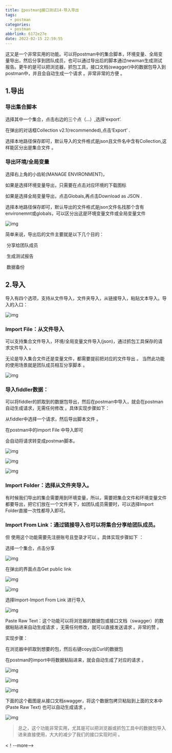 ```yaml
---
title: 〖postman〗接口测试14-导入导出
tags:
  - postman
categories:
  - postman
abbrlink: 6172e27e
date: 2022-02-15 22:59:55
---
```


这又是一个非常实用的功能。可以将postman中的集合脚本，环境变量、全局变量导出，然后分享到团队成员，也可以通过导出后的脚本通过newman生成测试报告。更牛的是可以把浏览器，抓包工具，接口文档(swagger)中的数据包导入到postman中，并且会自动生成一个请求 。非常非常的方便 。 <!-- more --> 

## 1.导出

### 导出集合脚本

选择其中一个集合，点击右边的三个点（...）,选择‘export’.

在弹出的对话框Collection v2.1(recommended),点击‘Export’ .

选择本地路径保存即可，默认导入的文件格式是json且文件名中含有Collection,这样能区分出是集合文件 。

### 导出环境/全局变量

选择右上角的小齿轮(MANAGE ENVIRONMENT)，

如果是选择环境变量导出，只需要在点击对应环境的下载图标

如果是选择全局变量导出，点击Globals,再点击Download as JSON .

选择本地路径保存即可，默认导出的文件格式是json文件名找那个含有environemnt或globals，可以区分出这是环境变量文件或全局变量文件

 ![img](/img/blog/postman/14/014-01.png) 

简单来说，导出后的文件主要就是以下几个目的：

​	分享给团队成员

​	生成测试报告

​	数据备份

## 2.导入

导入有四个选项，支持从文件导入，文件夹导入，从链接导入，粘贴文本导入。导入的入口：

 ![img](/img/blog/postman/14/014-02.png) 

### Import File：从文件导入

可以支持集合文件导入，环境/全局变量文件导入(json)，通过抓包工具保存的请求文件导入 。

无论是导入集合文件还是变量文件，都需要提前把对应的文件导出 。 当然此功能的使用场景就是团队成员相互分享脚本 。

  ![img](/img/blog/postman/14/014-03.png) 

### 导入fiddler数据：

可以将fiddler的抓取到的数据包导出，然后在postman中导入，就会在postman自动生成请求，无需任何修改 。具体实现步骤如下：

从fiddler中选择一个请求，然后导出脚本文件 。

在postman中的import File 中导入即可

会自动将请求转变成postman脚本。

 ![img](/img/blog/postman/14/014-04.png) 

 ![img](/img/blog/postman/14/014-05.png) 

 ![img](/img/blog/postman/14/014-06.png) 

### Import Folder：选择从文件夹导入。

有时候我们导出的集合需要用到环境变量，所以，需要把集合文件和环境变量文件都要导出，把它们放在一个文件夹下，如团队成员需要时，可以选择Import Folder直接一次性都导入即可。

### Import From Link：通过链接导入也可以将集合分享给团队成员。

但 使用这个功能需要先注册账号且登录才可以 。具体实现步骤如下 ：

选择一个集合，点击分享

 ![img](/img/blog/postman/14/014-07.png) 

在弹出的界面点击Get public link

 ![img](/img/blog/postman/14/014-08.png)

 ![img](/img/blog/postman/14/014-09.png)  



 选择Import-Import From Link 进行导入

 ![img](/img/blog/postman/14/014-10.png) 

Paste Raw Text：这个功能可以将浏览器的数据包或接口文档（swagger）的数据粘贴进来自动生成请求 ，无需任何修改，就可以直接发送请求 。非常的赞 。

实现步骤：

在浏览器中抓取到想要的包，然后右键copy出Curl的数据包

在postman的import中将数据粘贴进来，就会自动生成了对应的请求 。

  ![img](/img/blog/postman/14/014-11.png) 

 ![img](/img/blog/postman/14/014-12.png) 

 ![img](/img/blog/postman/14/014-13.png) 

下面的这个截图是从接口文档swagger，将这个数据包拷贝粘贴到上面的文本中(Paste Raw Text) 也可以自动生成请求 。

 ![img](/img/blog/postman/14/014-14.png) 

 

>  总之，这个功能非常实用，尤其是可以把浏览器或抓包工具中的数据包导入进来直接使用，大大的减少了我们的接口实现时间 。

  <！--more--> 